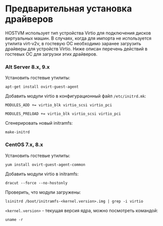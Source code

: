 # Предварительная установка драйверов

HOSTVM использует тип устройства Virtio для подключения дисков виртуальных машин. В случаях, когда для импорта не используется утилита virt-v2v, в гостевую ОС необходимо  заранее загрузить драйверы для устройств Virtio. Ниже описан перечень действий в гостевых ОС для загрузки этих драйверов.

### Alt Server 8.x, 9.x

Установить гостевые утилиты:

`apt-get install ovirt-guest-agent`

Добавить модули virtio в конфигурационный файл `/etc/initrd.mk`:

`MODULES_ADD += virtio_blk virtio_scsi virtio_pci`

`MODULES_PRELOAD += virtio_blk virtio_scsi virtio_pci`

Сгенерировать новый initramfs:

`make-initrd`

### CentOS 7.x, 8.x

Установить гостевые утилиты:

`yum install ovirt-guest-agent-common`

Добавить модули virtio в initramfs:

`dracut --force --no-hostonly`

Проверить, что модули загружены:

`lsinitrd /boot/initramfs-<kernel.version>.img | grep -i virtio`

`<kernel.version>` - текущая версия ядра, можно посмотреть командой:

`uname -r`
